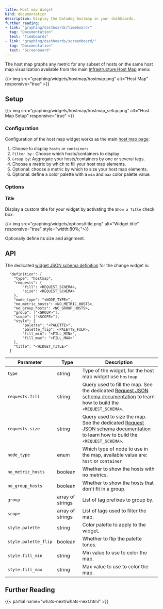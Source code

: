 ```yaml
---
title: Host map Widget
kind: documentation
description: Display the Datadog hostmap in your dashboards.
further_reading:
- link: "graphing/dashboards/timeboard/"
  tag: "Documentation"
  text: "Timeboards"
- link: "graphing/dashboards/screenboard/"
  tag: "Documentation"
  text: "Screenboard"
---
```


The host map graphs any metric for any subset of hosts on the same host map visualization available from the main [Infrastructure Host Map][1] menu:

{{< img src="graphing/widgets/hostmap/hostmap.png" alt="Host Map" responsive="true" >}}

## Setup

{{< img src="graphing/widgets/hostmap/hostmap_setup.png" alt="Host Map Setup" responsive="true" >}}

### Configuration

Configuration of the host map widget works as the main [host map page][1]:

1. Choose to display `hosts` or `containers`
2. `Filter by` : Choose which hosts/containers to display
3. `Group by`: Aggregate your hosts/containers by one or several tags.
4. Choose a metric by which to fill your host map elements.
5. Optional: choose a metric by which to size your host map elements.
6. Optional: define a color palette with a `min` and `max` color palette value.

### Options
#### Title

Display a custom title for your widget by activating the `Show a Title` check box:

{{< img src="graphing/widgets/options/title.png" alt="Widget title" responsive="true" style="width:80%;">}}

Optionally define its size and alignment.

## API


The dedicated [widget JSON schema definition][2] for the change widget is: 

```
  "definition": {
    "type": "hostmap",
    "requests": {
        "fill": <REQUEST_SCHEMA>,
        "size": <REQUEST_SCHEMA>
    },
    "node_type": "<NODE_TYPE>",
    "no_metric_hosts": <NO_METRIC_HOSTS>,
    "no_group_hosts": <NO_GROUP_HOSTS>,
    "group": ["<GROUP>"],
    "scope": ["<SCOPE>"],
    "style": {
        "palette": "<PALETTE>",
        "palette_flip": <PALETTE_FILP>,
        "fill_min": "<FILL_MIN>",
        "fill_max": "<FILL_MAX>"
    },
    "title": "<WIDGET_TITLE>"
  }
```

| Parameter            | Type             | Description                                                                                                                                                           |
| ------               | -----            | --------                                                                                                                                                              |
| `type`               | string           | Type of the widget, for the host map widget use `hostmap`                                                                                                             |
| `requests.fill`      | string           | Query used to fill the map. See the dedicated [Request JSON schema documentation][3] to learn how to build the `<REQUEST_SCHEMA>`. |
| `requests.size`      | string           | Query used to size the map. See the dedicated [Request JSON schema documentation][3] to learn how to build the `<REQUEST_SCHEMA>`. |
| `node_type`          | enum             | Which type of node to use in the map, available value are: `host` or `container`|
| `no_metric_hosts`    | boolean          | Whether to show the hosts with no metrics.                                                                                                                            |
| `no_group_hosts`     | boolean          | Whether to show the hosts that don't fit in a group.                                                                                                                  |
| `group`              | array of strings | List of tag prefixes to group by.                                                                                                                                     |
| `scope`              | array of strings | List of tags used to filter the map.                                                                                                                                  |
| `style.palette`      | string           | Color palette to apply to the widget.                                                                                                                                 |
| `style.palette_flip` | boolean          | Whether to flip the palette tones.                                                                                                                                    |
| `style.fill_min`     | string           | Min value to use to color the map.                                                                                                                                    |
| `style.fill_max`     | string           | Max value to use to color the map.                                                                                                                                    |


## Further Reading

{{< partial name="whats-next/whats-next.html" >}}

[1]: /graphing/infrastructure/hostmap
[2]: /graphing/graphing_json/widgets_json
[3]: /graphing/graphing_json/request_json
